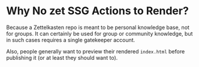 # Why No zet SSG Actions to Render?

Because a Zettelkasten repo is meant to be personal knowledge base, not
for groups. It can certainly be used for group or community knowledge,
but in such cases requires a single gatekeeper account. 

Also, people generally want to preview their rendered `index.html`
before publishing it (or at least they should want to).
